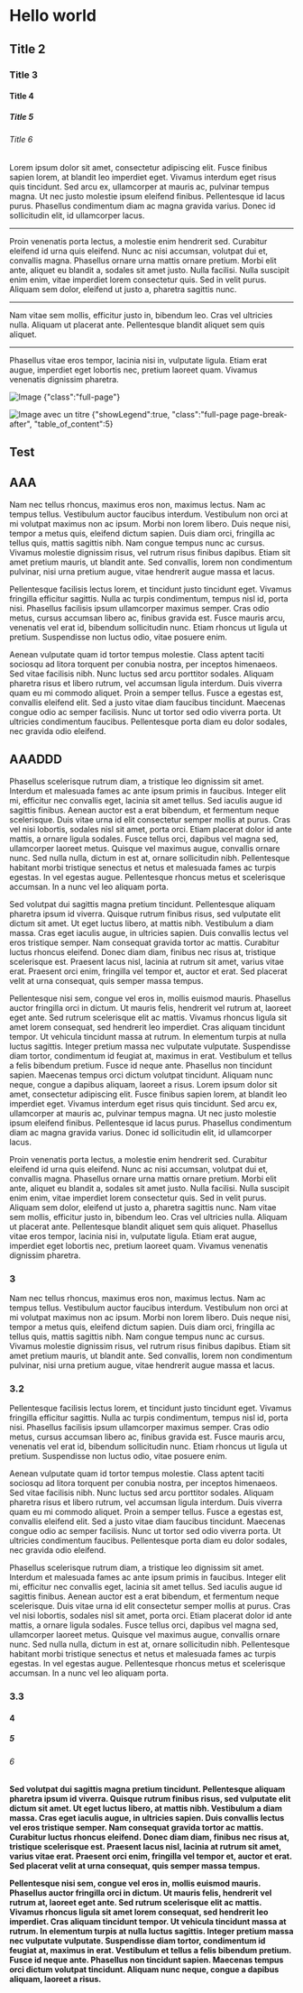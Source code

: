 # Hello world
## Title 2
### Title 3
#### Title 4
##### Title 5
###### Title 6

  Lorem ipsum dolor sit amet, consectetur adipiscing elit. Fusce finibus sapien lorem, at blandit leo imperdiet eget. Vivamus interdum eget risus quis tincidunt. Sed arcu ex, ullamcorper at mauris ac, pulvinar tempus magna. Ut nec justo molestie ipsum eleifend finibus. Pellentesque id lacus purus. Phasellus condimentum diam ac magna gravida varius. Donec id sollicitudin elit, id ullamcorper lacus.

---

Proin venenatis porta lectus, a molestie enim hendrerit sed. Curabitur eleifend id urna quis eleifend. Nunc ac nisi accumsan, volutpat dui et, convallis magna. Phasellus ornare urna mattis ornare pretium. Morbi elit ante, aliquet eu blandit a, sodales sit amet justo. Nulla facilisi. Nulla suscipit enim enim, vitae imperdiet lorem consectetur quis. Sed in velit purus. Aliquam sem dolor, eleifend ut justo a, pharetra sagittis nunc. 

----

Nam vitae sem mollis, efficitur justo in, bibendum leo. Cras vel ultricies nulla. Aliquam ut placerat ante. Pellentesque blandit aliquet sem quis aliquet. 

-----

Phasellus vitae eros tempor, lacinia nisi in, vulputate ligula. Etiam erat augue, imperdiet eget lobortis nec, pretium laoreet quam. Vivamus venenatis dignissim pharetra.

![Image {"class":"full-page"}](https://pbs.twimg.com/media/EcrQxjsX0AQJoXD?format=jpg&name=large)

![Image avec un titre {"showLegend":true, "class":"full-page page-break-after", "table_of_content":5}](https://pbs.twimg.com/media/EcrQxjsX0AQJoXD?format=jpg&name=large)

## Test
## AAA
Nam nec tellus rhoncus, maximus eros non, maximus lectus. Nam ac tempus tellus. Vestibulum auctor faucibus interdum. Vestibulum non orci at mi volutpat maximus non ac ipsum. Morbi non lorem libero. Duis neque nisi, tempor a metus quis, eleifend dictum sapien. Duis diam orci, fringilla ac tellus quis, mattis sagittis nibh. Nam congue tempus nunc ac cursus. Vivamus molestie dignissim risus, vel rutrum risus finibus dapibus. Etiam sit amet pretium mauris, ut blandit ante. Sed convallis, lorem non condimentum pulvinar, nisi urna pretium augue, vitae hendrerit augue massa et lacus.

Pellentesque facilisis lectus lorem, et tincidunt justo tincidunt eget. Vivamus fringilla efficitur sagittis. Nulla ac turpis condimentum, tempus nisl id, porta nisi. Phasellus facilisis ipsum ullamcorper maximus semper. Cras odio metus, cursus accumsan libero ac, finibus gravida est. Fusce mauris arcu, venenatis vel erat id, bibendum sollicitudin nunc. Etiam rhoncus ut ligula ut pretium. Suspendisse non luctus odio, vitae posuere enim.

Aenean vulputate quam id tortor tempus molestie. Class aptent taciti sociosqu ad litora torquent per conubia nostra, per inceptos himenaeos. Sed vitae facilisis nibh. Nunc luctus sed arcu porttitor sodales. Aliquam pharetra risus et libero rutrum, vel accumsan ligula interdum. Duis viverra quam eu mi commodo aliquet. Proin a semper tellus. Fusce a egestas est, convallis eleifend elit. Sed a justo vitae diam faucibus tincidunt. Maecenas congue odio ac semper facilisis. Nunc ut tortor sed odio viverra porta. Ut ultricies condimentum faucibus. Pellentesque porta diam eu dolor sodales, nec gravida odio eleifend.

## AAADDD
Phasellus scelerisque rutrum diam, a tristique leo dignissim sit amet. Interdum et malesuada fames ac ante ipsum primis in faucibus. Integer elit mi, efficitur nec convallis eget, lacinia sit amet tellus. Sed iaculis augue id sagittis finibus. Aenean auctor est a erat bibendum, et fermentum neque scelerisque. Duis vitae urna id elit consectetur semper mollis at purus. Cras vel nisi lobortis, sodales nisl sit amet, porta orci. Etiam placerat dolor id ante mattis, a ornare ligula sodales. Fusce tellus orci, dapibus vel magna sed, ullamcorper laoreet metus. Quisque vel maximus augue, convallis ornare nunc. Sed nulla nulla, dictum in est at, ornare sollicitudin nibh. Pellentesque habitant morbi tristique senectus et netus et malesuada fames ac turpis egestas. In vel egestas augue. Pellentesque rhoncus metus et scelerisque accumsan. In a nunc vel leo aliquam porta.

Sed volutpat dui sagittis magna pretium tincidunt. Pellentesque aliquam pharetra ipsum id viverra. Quisque rutrum finibus risus, sed vulputate elit dictum sit amet. Ut eget luctus libero, at mattis nibh. Vestibulum a diam massa. Cras eget iaculis augue, in ultricies sapien. Duis convallis lectus vel eros tristique semper. Nam consequat gravida tortor ac mattis. Curabitur luctus rhoncus eleifend. Donec diam diam, finibus nec risus at, tristique scelerisque est. Praesent lacus nisl, lacinia at rutrum sit amet, varius vitae erat. Praesent orci enim, fringilla vel tempor et, auctor et erat. Sed placerat velit at urna consequat, quis semper massa tempus.

Pellentesque nisi sem, congue vel eros in, mollis euismod mauris. Phasellus auctor fringilla orci in dictum. Ut mauris felis, hendrerit vel rutrum at, laoreet eget ante. Sed rutrum scelerisque elit ac mattis. Vivamus rhoncus ligula sit amet lorem consequat, sed hendrerit leo imperdiet. Cras aliquam tincidunt tempor. Ut vehicula tincidunt massa at rutrum. In elementum turpis at nulla luctus sagittis. Integer pretium massa nec vulputate vulputate. Suspendisse diam tortor, condimentum id feugiat at, maximus in erat. Vestibulum et tellus a felis bibendum pretium. Fusce id neque ante. Phasellus non tincidunt sapien. Maecenas tempus orci dictum volutpat tincidunt. Aliquam nunc neque, congue a dapibus aliquam, laoreet a risus.
  Lorem ipsum dolor sit amet, consectetur adipiscing elit. Fusce finibus sapien lorem, at blandit leo imperdiet eget. Vivamus interdum eget risus quis tincidunt. Sed arcu ex, ullamcorper at mauris ac, pulvinar tempus magna. Ut nec justo molestie ipsum eleifend finibus. Pellentesque id lacus purus. Phasellus condimentum diam ac magna gravida varius. Donec id sollicitudin elit, id ullamcorper lacus.

Proin venenatis porta lectus, a molestie enim hendrerit sed. Curabitur eleifend id urna quis eleifend. Nunc ac nisi accumsan, volutpat dui et, convallis magna. Phasellus ornare urna mattis ornare pretium. Morbi elit ante, aliquet eu blandit a, sodales sit amet justo. Nulla facilisi. Nulla suscipit enim enim, vitae imperdiet lorem consectetur quis. Sed in velit purus. Aliquam sem dolor, eleifend ut justo a, pharetra sagittis nunc. Nam vitae sem mollis, efficitur justo in, bibendum leo. Cras vel ultricies nulla. Aliquam ut placerat ante. Pellentesque blandit aliquet sem quis aliquet. Phasellus vitae eros tempor, lacinia nisi in, vulputate ligula. Etiam erat augue, imperdiet eget lobortis nec, pretium laoreet quam. Vivamus venenatis dignissim pharetra.

### 3
Nam nec tellus rhoncus, maximus eros non, maximus lectus. Nam ac tempus tellus. Vestibulum auctor faucibus interdum. Vestibulum non orci at mi volutpat maximus non ac ipsum. Morbi non lorem libero. Duis neque nisi, tempor a metus quis, eleifend dictum sapien. Duis diam orci, fringilla ac tellus quis, mattis sagittis nibh. Nam congue tempus nunc ac cursus. Vivamus molestie dignissim risus, vel rutrum risus finibus dapibus. Etiam sit amet pretium mauris, ut blandit ante. Sed convallis, lorem non condimentum pulvinar, nisi urna pretium augue, vitae hendrerit augue massa et lacus.

### 3.2
Pellentesque facilisis lectus lorem, et tincidunt justo tincidunt eget. Vivamus fringilla efficitur sagittis. Nulla ac turpis condimentum, tempus nisl id, porta nisi. Phasellus facilisis ipsum ullamcorper maximus semper. Cras odio metus, cursus accumsan libero ac, finibus gravida est. Fusce mauris arcu, venenatis vel erat id, bibendum sollicitudin nunc. Etiam rhoncus ut ligula ut pretium. Suspendisse non luctus odio, vitae posuere enim.

Aenean vulputate quam id tortor tempus molestie. Class aptent taciti sociosqu ad litora torquent per conubia nostra, per inceptos himenaeos. Sed vitae facilisis nibh. Nunc luctus sed arcu porttitor sodales. Aliquam pharetra risus et libero rutrum, vel accumsan ligula interdum. Duis viverra quam eu mi commodo aliquet. Proin a semper tellus. Fusce a egestas est, convallis eleifend elit. Sed a justo vitae diam faucibus tincidunt. Maecenas congue odio ac semper facilisis. Nunc ut tortor sed odio viverra porta. Ut ultricies condimentum faucibus. Pellentesque porta diam eu dolor sodales, nec gravida odio eleifend.

Phasellus scelerisque rutrum diam, a tristique leo dignissim sit amet. Interdum et malesuada fames ac ante ipsum primis in faucibus. Integer elit mi, efficitur nec convallis eget, lacinia sit amet tellus. Sed iaculis augue id sagittis finibus. Aenean auctor est a erat bibendum, et fermentum neque scelerisque. Duis vitae urna id elit consectetur semper mollis at purus. Cras vel nisi lobortis, sodales nisl sit amet, porta orci. Etiam placerat dolor id ante mattis, a ornare ligula sodales. Fusce tellus orci, dapibus vel magna sed, ullamcorper laoreet metus. Quisque vel maximus augue, convallis ornare nunc. Sed nulla nulla, dictum in est at, ornare sollicitudin nibh. Pellentesque habitant morbi tristique senectus et netus et malesuada fames ac turpis egestas. In vel egestas augue. Pellentesque rhoncus metus et scelerisque accumsan. In a nunc vel leo aliquam porta.

### 3.3
#### 4
##### 5
###### 6
**Sed volutpat dui sagittis magna pretium tincidunt. Pellentesque aliquam pharetra ipsum id viverra. Quisque rutrum finibus risus, sed vulputate elit dictum sit amet. Ut eget luctus libero, at mattis nibh. Vestibulum a diam massa. Cras eget iaculis augue, in ultricies sapien. Duis convallis lectus vel eros tristique semper. Nam consequat gravida tortor ac mattis. Curabitur luctus rhoncus eleifend. Donec diam diam, finibus nec risus at, tristique scelerisque est. Praesent lacus nisl, lacinia at rutrum sit amet, varius vitae erat. Praesent orci enim, fringilla vel tempor et, auctor et erat. Sed placerat velit at urna consequat, quis semper massa tempus.**

**Pellentesque nisi sem, congue vel eros in, mollis euismod mauris. Phasellus auctor fringilla orci in dictum. Ut mauris felis, hendrerit vel rutrum at, laoreet eget ante. Sed rutrum scelerisque elit ac mattis. Vivamus rhoncus ligula sit amet lorem consequat, sed hendrerit leo imperdiet. Cras aliquam tincidunt tempor. Ut vehicula tincidunt massa at rutrum. In elementum turpis at nulla luctus sagittis. Integer pretium massa nec vulputate vulputate. Suspendisse diam tortor, condimentum id feugiat at, maximus in erat. Vestibulum et tellus a felis bibendum pretium. Fusce id neque ante. Phasellus non tincidunt sapien. Maecenas tempus orci dictum volutpat tincidunt. Aliquam nunc neque, congue a dapibus aliquam, laoreet a risus.**
